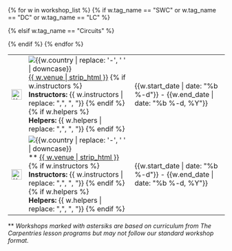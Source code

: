 <table class="table table-striped" style="width: 100%;">
{% for w in workshop_list  %}
    {% if w.tag_name == "SWC" or w.tag_name == "DC" or w.tag_name == "LC" %}
    <tr>
    <td>
        <img src="{{site.url}}/assets/img/logos/{{ w.tag_name | downcase}}.png" title="{{ w.tag_name }} workshop" alt="{{ w.tag_name }} logo" width="24" height="24" class="flags"/>
    </td>
    <td>
      <img src="{{site.url}}/assets/img/flags/{{site.flag_size}}/{{w.country | downcase}}.png" title="{{w.country | replace: '-', ' '}}" alt="{{w.country | replace: '-', ' ' | downcase}}"  class="flags"/>
      <a href="{{w.url}}">{{ w.venue | strip_html }}</a>
      {% if w.instructors %}
          <br/>
          <b>Instructors:</b> {{ w.instructors | replace: ",", ", "}}
      {% endif %}
      {% if w.helpers %}
          <br/>
          <b>Helpers:</b> {{ w.helpers  | replace: ",", ", "}}
      {% endif %}
	</td>
	<td>
		{{w.start_date | date: "%b %-d"}} - {{w.end_date | date: "%b %-d, %Y"}}
	</td>
	</tr>

  {% elsif w.tag_name == "Circuits" %}
  <tr>
  <td>
      <img src="{{site.url}}/assets/img/logos/cp.svg" title="{{ w.tag_name }} workshop" alt="{{ w.tag_name }} logo" width="24" height="24" class="flags"/>
  </td>
  <td>
    <img src="{{site.url}}/assets/img/flags/{{site.flag_size}}/{{w.country | downcase}}.png" title="{{w.country | replace: '-', ' '}}" alt="{{w.country | replace: '-', ' ' | downcase}}"  class="flags"/>
    ** <a href="{{w.url}}">{{ w.venue | strip_html }}</a>
    {% if w.instructors %}
        <br/>
        <b>Instructors:</b> {{ w.instructors | replace: ",", ", "}}
    {% endif %}
    {% if w.helpers %}
        <br/>
        <b>Helpers:</b> {{ w.helpers  | replace: ",", ", "}}
    {% endif %}
  </td>
  <td>
    {{w.start_date | date: "%b %-d"}} - {{w.end_date | date: "%b %-d, %Y"}}
  </td>
  </tr>


  {% endif %}
{% endfor %}
</table>

** <i>Workshops marked with astersiks are based on curriculum from The Carpentries lesson programs but may not follow our standard workshop format.</i>

<br><br>
